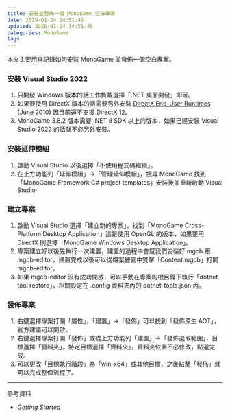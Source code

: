 ```yaml
---
title: 安裝並發佈一個 MonoGame 空白專案
date: 2025-01-24 14:51:46
updated: 2025-01-24 14:51:46
categories: MonoGame
tags:
---
```


本文主要用來記錄如何安裝 MonoGame 並發佈一個空白專案。

<!-- more -->
### 安裝 Visual Studio 2022
1. 只開發 Windows 版本的話工作負載選擇「.NET 桌面開發」即可。
2. 如果要使用 DirectX 版本的話需要另外安裝 [DirectX End-User Runtimes (June 2010)](https://www.microsoft.com/en-us/download/details.aspx?id=8109) 因目前還不支援 DirectX 12。
3. MonoGame 3.8.2 版本需要 .NET 8 SDK 以上的版本，如果已經安裝 Visual Studio 2022 的話就不必另外安裝。

### 安裝延伸模組
1. 啟動 Visual Studio 以後選擇「不使用程式碼繼續」。
2. 在上方功能列「延伸模組」→「管理延伸模組」，搜尋 MonoGame 找到「MonoGame Framework C# project templates」安裝後並重新啟動 Visual Studio‧

### 建立專案
1. 啟動 Visual Studio 選擇「建立新的專案」，找到「MonoGame Cross-Platform Desktop Application」這是使用 OpenGL 的版本，如果要用 DirectX 則選擇「MonoGame Windows Desktop Application」。
2. 專案建立好以後先執行一次建置，建置的過程中會幫我們安裝好 mgcb 跟 mgcb-editor，建置完成以後可以從檔案總管中雙擊「Content.mgcb」打開 mgcb-editor。
3. 如果 mgcb-editor 沒有成功開啟，可以手動在專案的根目錄下執行「dotnet tool restore」，相關設定在 .config 資料夾內的 dotnet-tools.json 內。

### 發佈專案
1. 右鍵選擇專案打開「屬性」，「建置」→「發佈」可以找到「發佈原生 AOT」，官方建議可以開啟。
2. 右鍵選擇專案打開「發佈」或從上方功能列「建置」→「發佈選取範圍」，目標選擇「資料夾」，特定目標選擇「資料夾」，資料夾位置不必修改，點選完成。
3. 可以更改「目標執行階段」為「win-x64」或其他目標，之後點擊「發佈」就可以完成整個流程了。

***
參考資料
- *[Getting Started](https://docs.monogame.net/articles/getting_started/index.html)*
